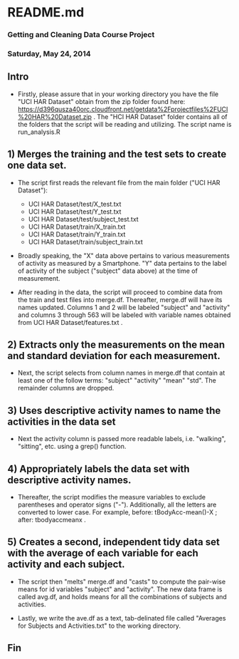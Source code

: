 # README.md
### Getting and Cleaning Data Course Project
### Saturday, May 24, 2014


## Intro
* Firstly, please assure that in your working directory you have the file "UCI HAR Dataset" obtain from the zip folder found here: https://d396qusza40orc.cloudfront.net/getdata%2Fprojectfiles%2FUCI%20HAR%20Dataset.zip .  The "HCI HAR Dataset" folder contains all of the folders that the script will be reading and utilizing.  The script name is run_analysis.R

## 1) Merges the training and the test sets to create one data set.
* The script first reads the relevant file from the main folder ("UCI HAR Dataset"):
    * UCI HAR Dataset/test/X_test.txt
    * UCI HAR Dataset/test/Y_test.txt
    * UCI HAR Dataset/test/subject_test.txt
    * UCI HAR Dataset/train/X_train.txt
    * UCI HAR Dataset/train/Y_train.txt
    * UCI HAR Dataset/train/subject_train.txt

* Broadly speaking, the "X" data above pertains to various measurements of activity as measured by a Smartphone.   "Y" data pertains to the label of activity of the subject ("subject" data above) at the time of measurement.

* After reading in the data, the script will proceed to combine data from the train and test files into merge.df.  Thereafter, merge.df will have its names updated.  Columns 1 and 2 will be labeled "subject" and "activity" and columns 3 through 563 will be labeled with variable names obtained from UCI HAR Dataset/features.txt .

## 2) Extracts only the measurements on the mean and standard deviation for each measurement.

* Next, the script selects from column names in merge.df that contain at least one of the follow terms: "subject" "activity" "mean" "std".  The remainder columns are dropped.

## 3) Uses descriptive activity names to name the activities in the data set
* Next the activity column is passed more readable labels, i.e. "walking", "sitting", etc. using a grep() function. 

## 4) Appropriately labels the data set with descriptive activity names.
* Thereafter, the script modifies the measure variables to exclude parentheses and operator signs ("-").  Additionally, all the letters are converted to lower case.  For example, before: tBodyAcc-mean()-X ; after: tbodyaccmeanx . 

## 5) Creates a second, independent tidy data set with the average of each variable for each activity and each subject.
* The script then "melts" merge.df and "casts" to compute the pair-wise means for id variables "subject" and "activity".  The new data frame is called avg.df, and holds means for all the combinations of subjects and activities.  

* Lastly, we write the ave.df as a text, tab-delinated file called "Averages for Subjects and Activities.txt" to the working directory.

## Fin

